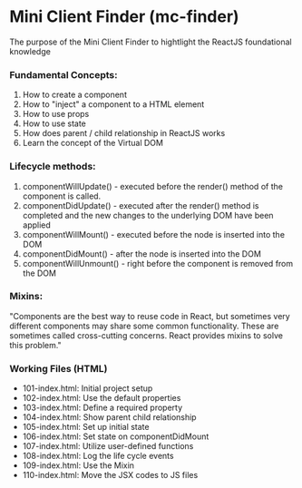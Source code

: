 # Mini Client Finder (mc-finder)

The purpose of the Mini Client Finder to hightlight the ReactJS foundational knowledge

### Fundamental Concepts:

1. How to create a component 
2. How to "inject" a component to a HTML element
3. How to use props
4. How to use state
5. How does parent / child relationship in ReactJS works
6. Learn the concept of the Virtual DOM

### Lifecycle methods:

1. componentWillUpdate() - executed before the render() method of the component  is called.
2. componentDidUpdate() - executed after the render() method is completed and the new changes to the underlying DOM have been applied
3. componentWillMount() - executed before the node is inserted into the DOM
4. componentDidMount() - after the node is inserted into the DOM
5. componentWillUnmount() - right before the component is removed from the DOM

### Mixins:

"Components are the best way to reuse code in React, but sometimes very different components may share some common functionality. These are sometimes called cross-cutting concerns. React provides mixins to solve this problem."

### Working Files (HTML)

- 101-index.html: Initial project setup
- 102-index.html: Use the default properties
- 103-index.html: Define a required property
- 104-index.html: Show parent child relationship
- 105-index.html: Set up initial state
- 106-index.html: Set state on componentDidMount
- 107-index.html: Utilize user-defined functions
- 108-index.html: Log the life cycle events
- 109-index.html: Use the Mixin
- 110-index.html: Move the JSX codes to JS files





